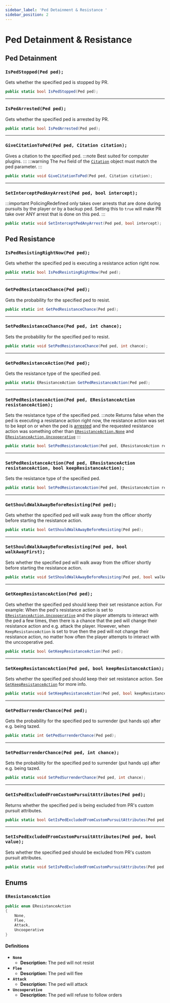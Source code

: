 ```yaml
---
sidebar_label: 'Ped Detainment & Resistance '
sidebar_position: 2
---
```

# Ped Detainment & Resistance

## Ped Detainment

### `IsPedStopped(Ped ped);`

Gets whether the specified ped is stopped by PR.

```csharp
public static bool IsPedStopped(Ped ped);
```

---

### `IsPedArrested(Ped ped);`

Gets whether the specified ped is arrested by PR.

```csharp
public static bool IsPedArrested(Ped ped);
```

---
### `GiveCitationToPed(Ped ped, Citation citation);`

Gives a citation to the specified ped.
:::note
Best suited for computer plugins. 
:::
:::warning
The `Ped` field of the [`Citation`](#) object must match the ped parameter.
:::

```csharp
public static void GiveCitationToPed(Ped ped, Citation citation);
```
---

### `SetInterceptPedAnyArrest(Ped ped, bool intercept);`

:::important
PolicingRedefined only takes over arrests that are done during pursuits by the player or by a backup ped.
Setting this to `true` will make PR take over ANY arrest that is done on this ped.
:::

```csharp
public static void SetInterceptPedAnyArrest(Ped ped, bool intercept);
```

## Ped Resistance

### `IsPedResistingRightNow(Ped ped);`

Gets whether the specified ped is executing a resistance action right now.

```csharp
public static bool IsPedResistingRightNow(Ped ped);
```

---

### `GetPedResistanceChance(Ped ped);`

Gets the probability for the specified ped to resist.

```csharp
public static int GetPedResistanceChance(Ped ped);
```

---

### `SetPedResistanceChance(Ped ped, int chance);`

Sets the probability for the specified ped to resist.

```csharp
public static void SetPedResistanceChance(Ped ped, int chance);
```

---

### `GetPedResistanceAction(Ped ped);`

Gets the resistance type of the specified ped.

```csharp
public static EResistanceAction GetPedResistanceAction(Ped ped);
```

---

### `SetPedResistanceAction(Ped ped, EResistanceAction resistanceAction);`

Sets the resistance type of the specified ped.
:::note
Returns false when the ped is executing a resistance action right now, the resistance action was set to be kept on or when the ped is [arrested](#ispedarrestedped-ped) and the requested resistance action was something other than [`EResistanceAction.None`](#eresistanceaction) and [`EResistanceAction.Uncooperative`](#eresistanceaction)
:::

```csharp
public static bool SetPedResistanceAction(Ped ped, EResistanceAction resistanceAction);
```

---

### `SetPedResistanceAction(Ped ped, EResistanceAction resistanceAction, bool keepResistanceAction);`

Sets the resistance type of the specified ped.

```csharp
public static bool SetPedResistanceAction(Ped ped, EResistanceAction resistanceAction, bool keepResistanceAction);
```

---

### `GetShouldWalkAwayBeforeResisting(Ped ped);`

Gets whether the specified ped will walk away from the officer shortly before starting the resistance action.

```csharp
public static bool GetShouldWalkAwayBeforeResisting(Ped ped);
```

---

### `SetShouldWalkAwayBeforeResisting(Ped ped, bool walkAwayFirst);`

Sets whether the specified ped will walk away from the officer shortly before starting the resistance action.

```csharp
public static void SetShouldWalkAwayBeforeResisting(Ped ped, bool walkAwayFirst);
```

---

### `GetKeepResistanceAction(Ped ped);`

Gets whether the specified ped should keep their set resistance action.
For example: When the ped's resistance action is set to [`EResistanceAction.Uncooperative`](#eresistanceaction) and the player attempts
to interact with the ped a few times, then there is a chance that the ped will change their resistance action and e.g. attack the player.
However, when `KeepResistanceAction` is set to true then the ped will not change their resistance action, no matter how often the player attempts to
interact with the uncooperative ped.

```csharp
public static bool GetKeepResistanceAction(Ped ped);
```

---

### `SetKeepResistanceAction(Ped ped, bool keepResistanceAction);`

Sets whether the specified ped should keep their set resistance action. See [`GetKeepResistanceAction`](#getkeepresistanceactionped-ped) for more info.

```csharp
public static void SetKeepResistanceAction(Ped ped, bool keepResistanceAction);
```

---

### `GetPedSurrenderChance(Ped ped);`

Gets the probability for the specified ped to surrender (put hands up) after e.g. being tazed.

```csharp
public static int GetPedSurrenderChance(Ped ped);
```

---

### `SetPedSurrenderChance(Ped ped, int chance);`

Sets the probability for the specified ped to surrender (put hands up) after e.g. being tazed.

```csharp
public static void SetPedSurrenderChance(Ped ped, int chance);
```

---

### `GetIsPedExcludedFromCustomPursuitAttributes(Ped ped);`

Returns whether the specified ped is being excluded from PR's custom pursuit attributes.

```csharp
public static bool GetIsPedExcludedFromCustomPursuitAttributes(Ped ped);
```

---

### `SetIsPedExcludedFromCustomPursuitAttributes(Ped ped, bool value);`

Sets whether the specified ped should be excluded from PR's custom pursuit attributes.

```csharp
public static void SetIsPedExcludedFromCustomPursuitAttributes(Ped ped, bool value);
```

## Enums

### `EResistanceAction`
```csharp
public enum EResistanceAction 
{
    None,
    Flee,
    Attack,
    Uncooperative
}
```
#### Definitions

-   **`None`**
    -   **Description:** The ped will not resist
-   **`Flee`**
    -   **Description:** The ped will flee
-   **`Attack`**
    -   **Description:** The ped will attack
-   **`Uncooperative`**
    -   **Description:** The ped will refuse to follow orders